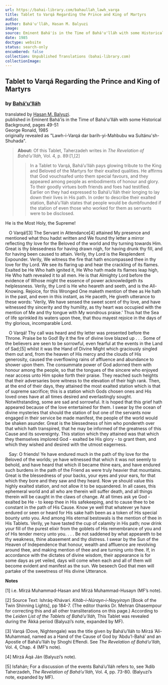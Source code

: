 ```yaml
---
url: https://bahai-library.com/bahaullah_lawh_varqa
title: Tablet to Varqá Regarding the Prince and King of Martyrs
audio: 
author: Bahá'u'lláh, Hasan M. Balyuzi
image: 
source: Eminent Bahá'ís in the Time of Bahá'u'lláh with some Historical Background, pages 49-51
date: 1985
doctype: website
status: search-only
encumbered: false
collection: Unpublished Translations (bahai-library.com)
collectionImage: 
---
```



## Tablet to Varqá Regarding the Prince and King of Martyrs

### by [Bahá'u'lláh](https://bahai-library.com/author/Bahá'u'lláh)

translated by [Hasan M. Balyuzi](https://bahai-library.com/author/Hasan%20M.%20Balyuzi).  
published in Eminent Bahá'ís in the Time of Bahá'u'lláh with some Historical Background, pages 49-51  
George Ronald, 1985  
originally revealed as "Lawh-i-Varqá dar barih-yi-Mahbubu wa Sultánu'sh-Shuhada".


> **About:** Of this Tablet, Taherzadeh writes in _The Revelation of Bahá’u’lláh,_ Vol. 4, p. 89:\[1,\[2\]
> 
> > In a Tablet to Varqá, Bahá’u’lláh pays glowing tribute to the King and Beloved of the Martyrs for their exalted qualities. He affirms that God vouchsafed unto them special favours, and they appeared among people as embodiments of honour and glory. To their goodly virtues both friends and foes had testified. Earlier on they had expressed to Bahá’u’lláh their longing to lay down their lives in His path. In order to describe their exalted station, Bahá’u’lláh states that people would be dumbfounded if the station of even those who worked for them as servants were to be disclosed.

He is the Most Holy, the Supreme!

   O Varqá!\[3\] The Servant in Attendance\[4\] attained My presence and mentioned what thou hadst written and We found thy letter a mirror reflecting thy love for the Beloved of the world and thy turning towards Him. Great is thy blessedness for having drawn nigh, for having drunk thy fill, and for having been caused to attain. Verily, thy Lord is the Resplendent Expounder. Verily, We witness the fire that hath encompassed thee in thy love for thy Lord. We see its flaring up and hear the crackling of its flames. Exalted be He Who hath ignited it, He Who hath made its flames leap high, He Who hath revealed it to all men. He is that Almighty Lord before the evidence of Whose might the essence of power acknowledgeth its helplessness. Verily, thy Lord is He who heareth and seeth, and is the All-Knowing. Rejoice, for this Wronged One maketh mention of thee as He hath in the past, and even in this instant, as He paceth, He giveth utterance to these words: ’Verily, We have sensed the sweet scent of thy love, and have witnessed thy sincerity and thy humility, as thy heart was occupied with the mention of Me and thy tongue with My wondrous praise.’ Thus hat the Sea of life sprinkled its waters upon thee, that thou mayest rejoice in the days of thy glorious, incomparable Lord.  
  
   O Varqá! Thy call was heard and thy letter was presented before the Throne. Praise be to God! By it the fire of divine love blazed up . . . Some of the believers are seen to be sorrowful, even fearful at the events in the Land of Sad;\[5\] whilst it was the Hand of Divine Might which graciously singled them out and, from the heaven of His mercy and the clouds of His generosity, caused the overflowing rains of affluence and abundance to shower upon them. The consummate power of God adorned them with honour among the people, so that the tongues of the sincere who enjoyed near access unto Him spoke forth their praise. They reached such heights that their adversaries bore witness to the elevation of their high rank. Then, at the end of their days, they attained the most exalted station which is that of supreme sacrifice; this is a station which Gods chosen ones and His loved ones have at all times desired and everlastingly sought. Notwithstanding, some are sad and sorrowful. It is hoped that this grief hath appeared because of the love entertained for them. I swear by the ocean of divine mysteries that should the station of but one of the servants now engaged in their service be made manifest, the people of the world would be shaken asunder. Great is the blessedness of him who pondereth over that which hath transpired, that he may be informed of the greatness of this Cause and its sovereignty. This station which they attained was that which they themselves implored God - exalted be His glory - to grant them, and which they wished and desired with the utmost eagerness.  
  
   Say: O friends! Ye have endured much in the path of thy love for the Beloved of the worlds; ye have witnessed that which it was not seemly to behold, and have heard that which ill became thine ears, and have endured such burdens in the path of the Friend as were truly heavier that mountains. Great is the blessedness of your backs, your eyes and your ears, for that which they bore and they saw and they heard. Now ye should value this highly exalted station, and not allow it to be squandered. In all cases, this ephemeral world and all who are therein will suffer death, and all things therein will be caught in the claws of change. At all times ask ye God - exalted be He - to keep thee in His safekeeping, and to cause thee to be constant in the path of His Cause. Know ye well that whatever ye have endured or seen or heard for His sake hath been as a token of His special bounty unto you. And among His eternal bestowals is the mention of thee in His Tablets. Verily, ye have tasted the cup of calamity in His path; now drink your fill of the purest elixir from the goblets of His remembrance of you and of His tender mercy unto you. . . . Be not saddened by what appeareth to be thy weakness, thine abasement and thy distress. I swear by the Sun of the Heaven of Independence that honour, wealth and affluence are revolving around thee, and making mention of thee and are turning unto thee. If, in accordance with the dictates of divine wisdom, their appearance is for some days as yet veiled, days will come when each and all of them will become evident and manifest as the sun. We beseech God that men will partake of the sweetness of His divine Utterance.

**Notes**

\[1\] i.e. Mírzá Muhammad-Hasan and Mírzá Muhammad-Husayn (MF’s note).

\[2\] Source Text: Ishráq-Khávarí. _Kitáb-i-Núrayn-i-Nayyirayn_ \[Book of the Twin Shinning Lights\], pp 184-7. (The editor thanks Dr. Mehran Ghasempour for correcting this and all other transliterations on this page.) According to the _Leiden List of the Tablets of Bahá’u’lláh,_ This Tablet was revealed during the ’Ákká period (Balyuzí’s note, expanded by MF).

\[3\] Varqá (Dove, Nightengale) was the title given by Bahá’u’lláh to Mírzá ’Alí-Muhammad, named as a Hand of the Cause of God by ’Abdu’l-Bahá’ and an Apostle of Bahá’u’lláh by Shoghi Effendi. See _The Revelation of Bahá’u’lláh,_ Vol. 4, Chap. 4 (MF’s note).

\[4\] Mírzá Áqá Ján (Balyuzí’s note).

\[5\] Isfahán; For a discussion of the events Bahá’u’lláh refers to, see ’Adib Taherzadeh, _The Revelation of Bahá’u’lláh,_ Vol. 4, pp. 73-80. (Balyuzí’s note, expanded by MF).